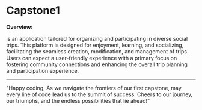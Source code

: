 # Capstone1

**Overview:**

 is an application tailored for organizing and participating in diverse social trips. This platform is designed for enjoyment, learning, and socializing, facilitating the seamless creation, modification, and management of trips. Users can expect a user-friendly experience with a primary focus on fostering community connections and enhancing the overall trip planning and participation experience.

---
"Happy coding, As we navigate the frontiers of our first capstone, may every line of code lead us to the summit of success. Cheers to our journey, our triumphs, and the endless possibilities that lie ahead!" 
